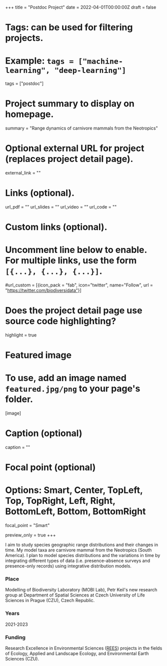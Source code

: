 +++
title = "Postdoc Project"
date = 2022-04-01T00:00:00Z
draft = false

# Tags: can be used for filtering projects.
# Example: `tags = ["machine-learning", "deep-learning"]`
tags = ["postdoc"]

# Project summary to display on homepage.
summary = "Range dynamics of carnivore mammals from the Neotropics"

# Optional external URL for project (replaces project detail page).
external_link = ""

# Links (optional).
url_pdf = ""
url_slides = ""
url_video = ""
url_code = ""

# Custom links (optional).
#   Uncomment line below to enable. For multiple links, use the form `[{...}, {...}, {...}]`.
#url_custom = [{icon_pack = "fab", icon="twitter", name="Follow", url = "https://twitter.com/biodiversidata"}]

# Does the project detail page use source code highlighting?
highlight = true

# Featured image
# To use, add an image named `featured.jpg/png` to your page's folder.
[image]
  # Caption (optional)
  caption = ""

  # Focal point (optional)
  # Options: Smart, Center, TopLeft, Top, TopRight, Left, Right, BottomLeft, Bottom, BottomRight
  focal_point = "Smart"

  preview_only = true
+++

I aim to study species geographic range distributions and their changes in time. My model taxa are carnivore mammal from the Neotropics (South America). I plan to model species distributions and the variations in time by integrating different types of data (i.e. presence-absence surveys and presence-only records) using integrative distribution models.

### Place
Modelling of Biodiversity Laboratory (MOBI Lab), Petr Keil's new research group at Department of Spatial Sciences at Czech University of Life Sciences in Prague (CZU), Czech Republic.

### Years
2021-2023

### Funding
Research Excellence in Environmental Sciences ([REES](https://www.fzp.czu.cz/en/r-9676-news/announcement-of-rees.html)) projects in the fields of Ecology, Applied and Landscape Ecology, and Environmental Earth Sciences (CZU).
